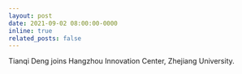 ```yaml
---
layout: post
date: 2021-09-02 08:00:00-0000
inline: true
related_posts: false
---
```


Tianqi Deng joins Hangzhou Innovation Center, Zhejiang University.
